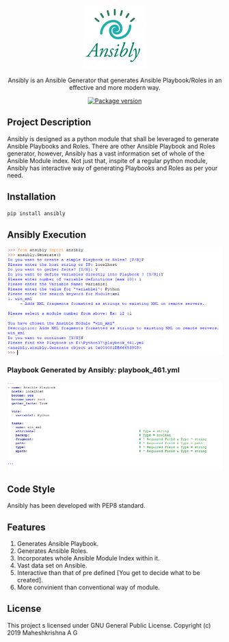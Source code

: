 <p align="center"> <img src="https://github.com/maheshkrishnagopal/Ansibly/blob/master/images/anisbly_logo_final.jpg"/> </p>
<p align="center"> Ansibly is an Ansible Generator that generates Ansible Playbook/Roles in an effective and more modern way. </p> 
<p align="center">
  <a href="https://pypi.org/project/ansibly/" target="_blank">
    <img src="https://badge.fury.io/py/ansibly.svg" alt="Package version">
  </a>
</p>

## Project Description
   Ansibly is designed as a python module that shall be leveraged to generate Ansible Playbooks and Roles. There are other Ansible Playbook and Roles generator, however, Ansibly has a vast information set of whole of the Ansible Module index. Not just that, inspite of a regular python module, Ansibly has interactive way of generating Playbooks and Roles as per your need.
   
## Installation
```bash
pip install ansibly
```

## Ansibly Execution
![exec](https://github.com/maheshkrishnagopal/Ansibly/blob/master/images/Example.PNG "Executing Ansibly")

### Playbook Generated by Ansibly: playbook_461.yml
![sample](https://github.com/maheshkrishnagopal/Ansibly/blob/master/images/Output.PNG "Sample YAML file")

## Code Style
Ansibly has been developed with PEP8 standard.

## Features

1. Generates Ansible Playbook.
2. Generates Ansible Roles.
3. Incorporates whole Ansible Module Index within it.
4. Vast data set on Ansible.
5. Interactive than that of pre defined [You get to decide what to be created].
6. More convinient than conventional way of module.

## License
This project s licensed under GNU General Public License. Copyright (c) 2019 Maheshkrishna A G
